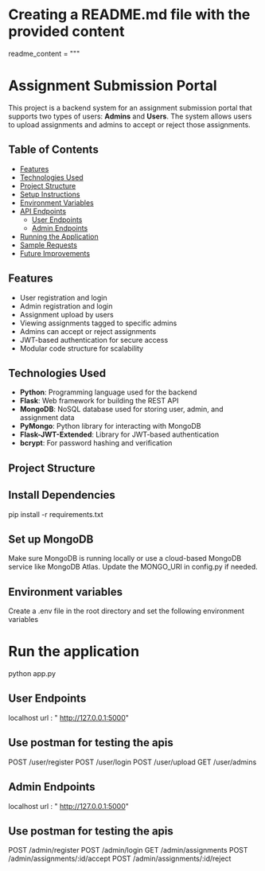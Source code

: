# Creating a README.md file with the provided content

readme_content = """
# Assignment Submission Portal

This project is a backend system for an assignment submission portal that supports two types of users: **Admins** and **Users**. The system allows users to upload assignments and admins to accept or reject those assignments.

## Table of Contents
- [Features](#features)
- [Technologies Used](#technologies-used)
- [Project Structure](#project-structure)
- [Setup Instructions](#setup-instructions)
- [Environment Variables](#environment-variables)
- [API Endpoints](#api-endpoints)
  - [User Endpoints](#user-endpoints)
  - [Admin Endpoints](#admin-endpoints)
- [Running the Application](#running-the-application)
- [Sample Requests](#sample-requests)
- [Future Improvements](#future-improvements)

## Features
- User registration and login
- Admin registration and login
- Assignment upload by users
- Viewing assignments tagged to specific admins
- Admins can accept or reject assignments
- JWT-based authentication for secure access
- Modular code structure for scalability

## Technologies Used
- **Python**: Programming language used for the backend
- **Flask**: Web framework for building the REST API
- **MongoDB**: NoSQL database used for storing user, admin, and assignment data
- **PyMongo**: Python library for interacting with MongoDB
- **Flask-JWT-Extended**: Library for JWT-based authentication
- **bcrypt**: For password hashing and verification

## Project Structure

## Install Dependencies
pip install -r requirements.txt

## Set up MongoDB
Make sure MongoDB is running locally or use a cloud-based MongoDB service like MongoDB Atlas.
Update the MONGO_URI in config.py if needed.

## Environment variables
Create a .env file in the root directory and set the following environment variables

# Run the application

python app.py

## User Endpoints

localhost url : " http://127.0.0.1:5000"
## Use postman for testing the apis
POST /user/register
POST /user/login
POST /user/upload
GET /user/admins

## Admin Endpoints
localhost url : " http://127.0.0.1:5000"
## Use postman for testing the apis
POST /admin/register
POST /admin/login
GET /admin/assignments
POST /admin/assignments/:id/accept
POST /admin/assignments/:id/reject